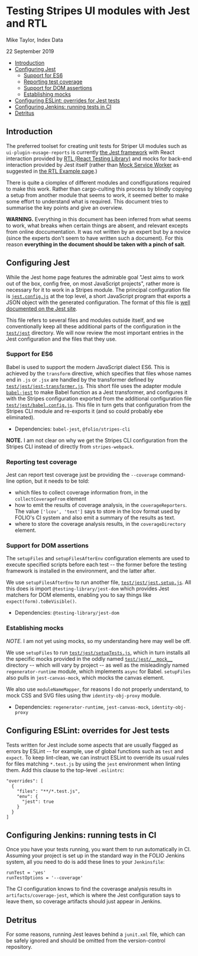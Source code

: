 # Testing Stripes UI modules with Jest and RTL

Mike Taylor, Index Data

22 September 2019

<!-- md2toc -l 2 testing-with-jest-and-rtl.md -->
* [Introduction](#introduction)
* [Configuring Jest](#configuring-jest)
    * [Support for ES6](#support-for-es6)
    * [Reporting test coverage](#reporting-test-coverage)
    * [Support for DOM assertions](#support-for-dom-assertions)
    * [Establishing mocks](#establishing-mocks)
* [Configuring ESLint: overrides for Jest tests](#configuring-eslint-overrides-for-jest-tests)
* [Configuring Jenkins: running tests in CI](#configuring-jenkins-running-tests-in-ci)
* [Detritus](#detritus)



## Introduction

The preferred toolset for creating unit tests for Striper UI
modules such as `ui-plugin-eusage-reports` is currently
[the Jest framework](https://jestjs.io/)
with React interaction provided by
[RTL (React Testing Library)](https://testing-library.com/docs/react-testing-library/intro)
and mocks for back-end interaction provided by Jest itself (rather than
[Mock Service Worker](https://mswjs.io/)
as suggested in
[the RTL Example page](https://testing-library.com/docs/react-testing-library/example-intro).)

There is quite a ciomplex of different modules and condfigurations required to make this work. Rather than cargo-culting this process by blindly copying a setup from another module that seems to work, it seemed better to make some effort to understand what is required. This document tries to summarise the key points and give an overview.

**WARNING.** Everything in this document has been inferred from what seems to work, what breaks when certain things are absent, and relevant excepts from online doccumentation. It was not written by an expert but by a novice (since the experts don't seem to have written such a document). For this reason **everything in the document should be taken with a pinch of salt**.



## Configuring Jest

While the Jest home page features the admirable goal "Jest aims to work out of the box, config free, on most JavaScript projects", rather more is necessary for it to work in a Stripes module. The principal configuration file is [`jest.config.js`](../jest.config.js) at the top level, a short JavaScript program that exports a JSON object with the generated configuration. The format of this file is [well documented on the Jest site](https://jestjs.io/docs/configuration).

This file refers to several files and modules outside itself, and we conventionally keep all these additional parts of the configuration in the [`test/jest`](../test/jest) directory. We will now review the most important entries in the Jest configuration and the files that they use.


### Support for ES6

Babel is used to support the modern JavaScript dialect ES6. This is achieved by the `transform` directive, which specifies that files whose names end in `.js` or `.jsx` are handled by the transformer defined by [`test/jest/jest-transformer.js`](../test/jest/jest-transformer.js). This short file uses the adapter module [`babel-jest`](https://www.npmjs.com/package/babel-jest) to make Babel function as a Jest transformer, and configures it with the Stripes configuration exported from the additional configuration file [`test/jest/babel.config.js`](../test/jest/babel.config.js). This file in turn gets that configuration from the Stripes CLI module and re-exports it (and so could probably ebe eliminated).

* Dependencies: `babel-jest`, `@folio/stripes-cli`

**NOTE.** I am not clear on why we get the Stripes CLI configuration from the Stripes CLI instead of directly from `stripes-webpack`.


### Reporting test coverage

Jest can report test coverage just be providing the `--coverage` command-line option, but it needs to be told:
* which files to collect coverage information from, in the `collectCoverageFrom` element
* how to emit the results of coverage analysis, in the `coverageReporters`. The value `['lcov', 'text']` says to store in the lcov format used by FOLIO's CI system and also emit a summary of the results as text.
* where to store the coverage analysis results, in the `coverageDirectory` element.


### Support for DOM assertions

The `setupFiles` and `setupFilesAfterEnv` configuration elements are used to execute specified scripts before each test -- the former before the testing framework is installed in the environment, and the latter after.

We use `setupFilesAfterEnv` to run another file, [`test/jest/jest.setup.js`](../test/jest/jest.setup.js). All this does is import `@testing-library/jest-dom` which provides Jest matchers for DOM elements, enabling you to say things like `expect(form).toBeVisible()`.

* Dependencies: `@testing-library/jest-dom`


### Establishing mocks

*NOTE.* I am not yet using mocks, so my understanding here may well be off.

We use `setupFiles` to run [`test/jest/setupTests.js`](../test/jest/setupTests.js), which in turn installs all the specific mocks provided in the oddly named [`test/jest/__mock__`](../test/jest/__mock__) directory -- which will vary by project -- as well as the misleadingly named `regenerator-runtime` module, which implements `async` for Babel. `setupFiles` also pulls in `jest-canvas-mock`, which mocks the canvas element.

We also use `moduleNameMapper`, for reasons I do not properly understand, to mock CSS and SVG files using thw `identity-obj-proxy` module.

* Dependencies: `regenerator-runtime`, `jest-canvas-mock`, `identity-obj-proxy`



## Configuring ESLint: overrides for Jest tests

Tests written for Jest include some aspects that are usually flagged as errors by ESLint -- for example, use of global functions such as `test` and `expect`. To keep lint-clean, we can instruct ESLint to override its usual rules for files matching `*.test.js` by using the `jest` environment when linting them. Add this clause to the top-level `.eslintrc`:

	"overrides": [
	  {
	    "files": "**/*.test.js",
	    "env": {
	      "jest": true
	    }
	  }
	]



## Configuring Jenkins: running tests in CI

Once you have your tests running, you want them to run automatically in CI. Assuming your project is set up in the standard way in the FOLIO Jenkins system, all you need to do is add these lines to your `Jenkinsfile`:

	runTest = 'yes'
	runTestOptions = '--coverage'

The CI configuration knows to find the coverasge analysis results in `artifacts/coverage-jest`, which is where the Jest configuration says to leave them, so coverage artifacts should just appear in Jenkins.



## Detritus

For some reasons, running Jest leaves behind a `junit.xml` file, which can be safely ignored and should be omitted from the version-control repository.



